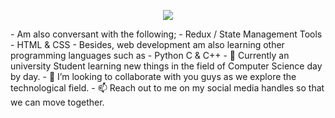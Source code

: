 <p align="center">
  <img src="https://capsule-render.vercel.app/api?text=Hey Everyone!🕹️&animation=fadeIn&type=waving&color=gradient&height=100"/>
</p>
- Am also conversant with the following;
-       Redux / State Management Tools
-     HTML & CSS
-  Besides, web development am also learning other programming languages such as
-     Python C & C++
- 🌱 Currently an university Student learning new things in the field of Computer Science day by day.
- 💞️ I’m looking to collaborate with you guys as we explore the technological field.
- 📫 Reach out to me on my social media handles so that we can move together.

<!---
wamae-ndiritu/wamae-ndiritu is a ✨ special ✨ repository because its `README.md` (this file) appears on your GitHub profile.
You can click the Preview link to take a look at your changes.
--->
